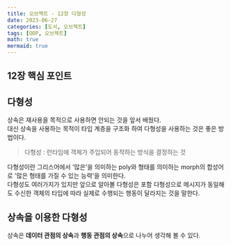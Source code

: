 ```yaml
---
title: 오브젝트 - 12장 다형성 
date: 2023-06-27
categories: [도서, 오브젝트]
tags: [OOP, 오브젝트]
math: true
mermaid: true
---
```


## 12장 핵심 포인트


## 다형성
상속은 재사용을 목적으로 사용하면 안되는 것을 앞서 배웠다. <br>
대신 상속을 사용하는 목적이 타입 계층을 구조화 하여 다형성을 사용하는 것은 좋은 방법이다. <br>

> 다형성 : 런타임에 객체가 주입되어 동작하는 방식을 결정하는 것

다형성이란 그리스어에서 '많은'을 의미하는 poly와 형태를 의미하는 morph의 합성어로 '많은 형태를 가질 수 있는 능력'을 의미한다. <br>
다형성도 여러가지가 있지만 앞으로 알아볼 다형성은 포함 다형성으로 메시지가 동일해도 수신한 객체의 타입에 따라 실제로 수행되는 행동이 달라지는 것을 말한다. <br>

## 상속을 이용한 다형성
상속은 **데이터 관점의 상속**과 **행동 관점의 상속**으로 나누어 생각해 볼 수 있다. <br>
